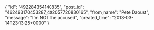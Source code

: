  {
   "id": "492284354140835",
   "post_id": "462493170453287_492057720830165",
   "from_name": "Pete Daoust",
   "message": "I'm NOT the accused",
   "created_time": "2013-03-14T23:13:25+0000"
 }
